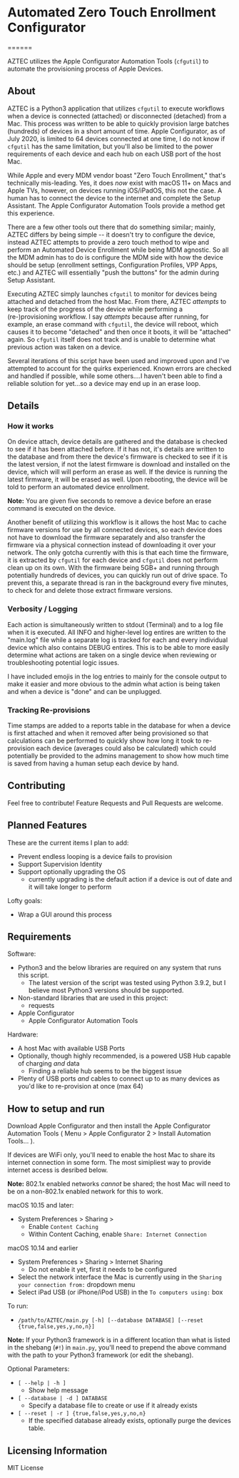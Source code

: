 # **A**utomated **Z**ero **T**ouch **E**nrollment **C**onfigurator
======

AZTEC utilizes the Apple Configurator Automation Tools (`cfgutil`) to automate the provisioning process of Apple Devices.

## About

AZTEC is a Python3 application that utilizes `cfgutil` to execute workflows when a device is connected (attached) or disconnected (detached) from a Mac.  This process was written to be able to quickly provision large batches (hundreds) of devices in a short amount of time.  Apple Configurator, as of July 2020, is limited to 64 devices connected at one time, I do not know if `cfgutil` has the same limitation, but you'll also be limited to the power requirements of each device and each hub on each USB port of the host Mac.

While Apple and every MDM vendor boast "Zero Touch Enrollment," that's technically mis-leading.  Yes, it does _now_ exist with macOS 11+ on Macs and Apple TVs, however, on devices running iOS/iPadOS, this not the case.  A human has to connect the device to the internet and complete the Setup Assistant.  The Apple Configurator Automation Tools provide a method get this experience.

There are a few other tools out there that do something similar; mainly, AZTEC differs by being simple -- it doesn't try to configure the device, instead AZTEC attempts to provide a zero touch method to wipe and perform an Automated Device Enrollment while being MDM agnostic.  So all the MDM admin has to do is configure the MDM side with how the device should be setup (enrollment settings, Configuration Profiles, VPP Apps, etc.) and AZTEC will essentially "push the buttons" for the admin during Setup Assistant.

Executing AZTEC simply launches `cfgutil` to monitor for devices being attached and detached from the host Mac.  From there, AZTEC _attempts_ to keep track of the progress of the device while performing a (re-)provisioning workflow.  I say _attempts_ because after running, for example, an erase command with `cfgutil`, the device will reboot, which causes it to become "detached" and then once it boots, it will be "attached" again.  So `cfgutil` itself does not track and is unable to determine what previous action was taken on a device.

Several iterations of this script have been used and improved upon and I've attempted to account for the quirks experienced.  Known errors are checked and handled if possible, while some others....I haven't been able to find a reliable solution for yet...so a device may end up in an erase loop.


## Details

### How it works

On device attach, device details are gathered and the database is checked to see if it has been attached before.  If it has not, it's details are written to the database and from there the device's firmware is checked to see if it is the latest version, if not the latest firmware is download and installed on the device, which will will perform an erase as well.  If the device is running the latest firmware, it will be erased as well.  Upon rebooting, the device will be told to perform an automated device enrollment.

**Note:**  You are given five seconds to remove a device before an erase command is executed on the device.

Another benefit of utilizing this workflow is it allows the host Mac to cache firmware versions for use by all connected devices, so each device does not have to download the firmware separately and also transfer the firmware via a physical connection instead of downloading it over your network.  The only gotcha currently with this is that each time the firmware, it is extracted by `cfgutil` for each device and `cfgutil` does not perform clean up on its own.  With the firmware being 5GB+ and running through potentially hundreds of devices, you can quickly run out of drive space.  To prevent this, a separate thread is ran in the background every five minutes, to check for and delete those extract firmware versions.

### Verbosity / Logging

Each action is simultaneously written to stdout (Terminal) and to a log file when it is executed.  All INFO and higher-level log entires are written to the "main.log" file while a separate log is tracked for each and every individual device which also contains DEBUG entires.  This is to be able to more easily determine what actions are taken on a single device when reviewing or troubleshooting potential logic issues.

I have included emojis in the log entries to mainly for the console output to make it easier and more obvious to the admin what action is being taken and when a device is "done" and can be unplugged.

### Tracking Re-provisions

Time stamps are added to a reports table in the database for when a device is first attached and when it removed after being provisioned so that calculations can be performed to quickly show how long it took to re-provision each device (averages could also be calculated) which could potentially be provided to the admins management to show how much time is saved from having a human setup each device by hand.


## Contributing

Feel free to contribute!  Feature Requests and Pull Requests are welcome.


## Planned Features

These are the current items I plan to add:
  * Prevent endless looping is a device fails to provision
  * Support Supervision Identity
  * Support optionally upgrading the OS
    * currently upgrading is the default action if a device is out of date and it will take longer to perform

Lofty goals:
  * Wrap a GUI around this process


##  Requirements

Software:
  * Python3 and the below libraries are required on any system that runs this script.
    * The latest version of the script was tested using Python 3.9.2, but I believe most Python3 versions should be supported.
  * Non-standard libraries that are used in this project:
    * requests
  * Apple Configurator
    * Apple Configurator Automation Tools

Hardware:
  * A host Mac with available USB Ports
  * Optionally, though highly recommended, is a powered USB Hub capable of charging _and_ data
    * Finding a reliable hub seems to be the biggest issue
  * Plenty of USB ports _and_ cables to connect up to as many devices as you'd like to re-provision at once (max 64)


## How to setup and run

Download Apple Configurator and then install the Apple Configurator Automation Tools ( Menu > Apple Configurator 2 > Install Automation Tools... ).

If devices are WiFi only, you'll need to enable the host Mac to share its internet connection in some form.  The most simipliest way to provide internet access is desribed below.

**Note:**  802.1x enabled networks _cannot_ be shared; the host Mac will need to be on a non-802.1x enabled network for this to work.

macOS 10.15 and later:
  * System Preferences > Sharing > 
    * Enable `Content Caching`
    * Within Content Caching, enable `Share: Internet Connection`

macOS 10.14 and earlier
  * System Preferences > Sharing > Internet Sharing
    * Do not enable it yet, first it needs to be configured
  * Select the network interface the Mac is currently using in the `Sharing your connection from:` dropdown menu
  * Select iPad USB (or iPhone/iPod USB) in the `To computers using:` box

To run:
  * `/path/to/AZTEC/main.py [-h] [--database DATABASE] [--reset {true,false,yes,y,no,n}]`

**Note:**  If your Python3 framework is in a different location than what is listed in the shebang (`#!`) in `main.py`, you'll need to prepend the above command with the path to your Python3 framework (or edit the shebang).

Optional Parameters:
  * `[ --help | -h ]`
    * Show help message
  * `[ --database | -d ] DATABASE`
    * Specify a database file to create or use if it already exists
  * `[ --reset | -r ] {true,false,yes,y,no,n}`
    * If the specified database already exists, optionally purge the devices table.


## Licensing Information

MIT License
